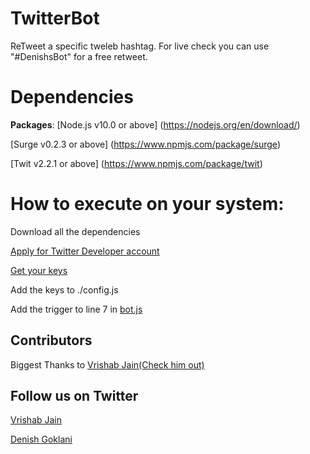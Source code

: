 # TwitterBot
ReTweet a specific tweleb hashtag.
For live check you can use "#DenishsBot" for a free retweet.
# Dependencies
**Packages**: 
[Node.js v10.0 or above] (https://nodejs.org/en/download/)

[Surge v0.2.3 or above] (https://www.npmjs.com/package/surge)

[Twit v2.2.1 or above] (https://www.npmjs.com/package/twit)

# How to execute on your system:
Download all the dependencies

[Apply for Twitter Developer account](https://developer.twitter.com/en)

[Get your keys](https://developer.twitter.com/en/apps)

Add the keys to ./config.js

Add the trigger to line 7 in [bot.js](https://github.com/sparkcoder157/TwitterBot/blob/master/bot.js)

## Contributors


Biggest Thanks to [Vrishab Jain(Check him out)](https://github.com/dragoFireup)

## Follow us on Twitter

[Vrishab Jain](https://twitter.com/drago_fireup)

[Denish Goklani](https://twitter.com/sparkcoder_)
